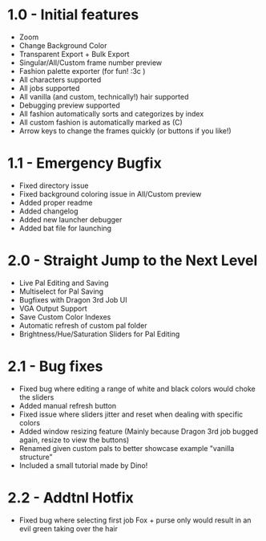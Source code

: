 # 1.0 - Initial features
- Zoom
- Change Background Color
- Transparent Export + Bulk Export
- Singular/All/Custom frame number preview
- Fashion palette exporter (for fun! :3c )
- All characters supported
- All jobs supported
- All vanilla (and custom, technically!) hair supported
- Debugging preview supported
- All fashion automatically sorts and categorizes by index
- All custom fashion is automatically marked as (C)
- Arrow keys to change the frames quickly (or buttons if you like!)

# 1.1 - Emergency Bugfix
- Fixed directory issue
- Fixed background coloring issue in All/Custom preview
- Added proper readme
- Added changelog
- Added new launcher debugger
- Added bat file for launching

# 2.0 - Straight Jump to the Next Level
- Live Pal Editing and Saving
- Multiselect for Pal Saving
- Bugfixes with Dragon 3rd Job UI
- VGA Output Support
- Save Custom Color Indexes
- Automatic refresh of custom pal folder
- Brightness/Hue/Saturation Sliders for Pal Editing

# 2.1 - Bug fixes
- Fixed bug where editing a range of white and black colors would choke the sliders
- Added manual refresh button
- Fixed issue where sliders jitter and reset when dealing with specific colors
- Added window resizing feature (Mainly because Dragon 3rd job bugged again, resize to view the buttons)
- Renamed given custom pals to better showcase example "vanilla structure"
- Included a small tutorial made by Dino!

# 2.2 - Addtnl Hotfix
- Fixed bug where selecting first job Fox + purse only would result in an evil green taking over the hair